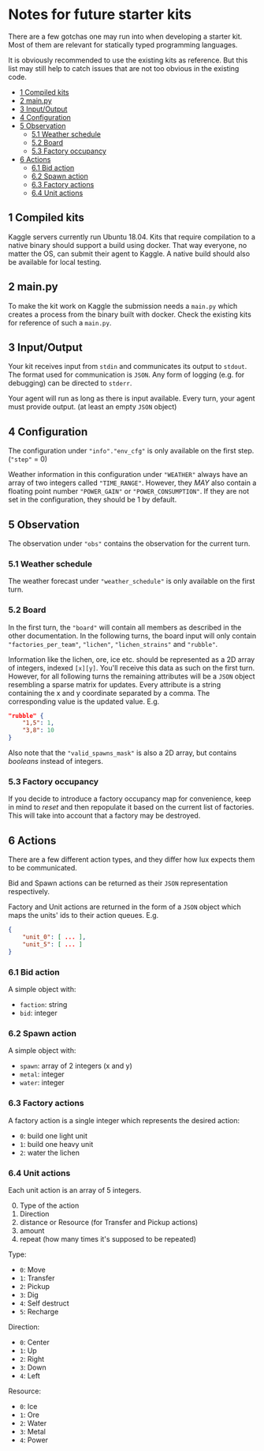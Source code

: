 # Notes for future starter kits

There are a few gotchas one may run into when developing a starter kit. Most of them are relevant for statically
typed programming languages.

It is obviously recommended to use the existing kits as reference. But this list may still help to catch issues that
are not too obvious in the existing code.

- [1 Compiled kits](#1-compiled-kits)
- [2 main.py](#2-mainpy)
- [3 Input/Output](#3-inputoutput)
- [4 Configuration](#4-configuration)
- [5 Observation](#5-observation)
  - [5.1 Weather schedule](#51-weather-schedule)
  - [5.2 Board](#52-board)
  - [5.3 Factory occupancy](#53-factory-occupancy)
- [6 Actions](#6-actions)
  - [6.1 Bid action](#61-bid-action)
  - [6.2 Spawn action](#62-spawn-action)
  - [6.3 Factory actions](#63-factory-actions)
  - [6.4 Unit actions](#64-unit-actions)

## 1 Compiled kits

Kaggle servers currently run Ubuntu 18.04. Kits that require compilation to a native binary should support a build
using docker. That way everyone, no matter the OS, can submit their agent to Kaggle.
A native build should also be available for local testing.

## 2 main.py

To make the kit work on Kaggle the submission needs a `main.py` which creates a process from the binary built with
docker. Check the existing kits for reference of such a `main.py`.

## 3 Input/Output

Your kit receives input from `stdin` and communicates its output to `stdout`. The format used for communication is `JSON`.
Any form of logging (e.g. for debugging) can be directed to `stderr`.

Your agent will run as long as there is input available.
Every turn, your agent must provide output. (at least an empty `JSON` object)

## 4 Configuration

The configuration under `"info"."env_cfg"` is only available on the first step. (`"step"` = 0)

Weather information in this configuration under `"WEATHER"` always have an array of two integers called `"TIME_RANGE"`.
However, they *MAY* also contain a floating point number `"POWER_GAIN"` or `"POWER_CONSUMPTION"`. If they are not set
in the configuration, they should be 1 by default.

## 5 Observation

The observation under `"obs"` contains the observation for the current turn.

### 5.1 Weather schedule

The weather forecast under `"weather_schedule"` is only available on the first turn.

### 5.2 Board

In the first turn, the `"board"` will contain all members as described in the other documentation. In the following
turns, the board input will only contain `"factories_per_team"`, `"lichen"`, `"lichen_strains"` and `"rubble"`.

Information like the lichen, ore, ice etc. should be represented as a 2D array of integers, indexed `[x][y]`.
You'll receive this data as such on the first turn. However, for all following turns the remaining attributes will be a
`JSON` object resembling a sparse matrix for updates. Every attribute is a string containing the x and y coordinate
separated by a comma. The corresponding value is the updated value. E.g.

```json
"rubble" {
    "1,5": 1,
    "3,8": 10
}
```

Also note that the `"valid_spawns_mask"` is also a 2D array, but contains *booleans* instead of integers.

### 5.3 Factory occupancy

If you decide to introduce a factory occupancy map for convenience, keep in mind to *reset* and then repopulate it based
on the current list of factories. This will take into account that a factory may be destroyed.

## 6 Actions

There are a few different action types, and they differ how lux expects them to be communicated.

Bid and Spawn actions can be returned as their `JSON` representation respectively.

Factory and Unit actions are returned in the form of a `JSON` object which maps the units' ids to their action queues.
E.g.

```json
{
    "unit_0": [ ... ],
    "unit_5": [ ... ]
}
```

### 6.1 Bid action

A simple object with:
- `faction`: string
- `bid`: integer

### 6.2 Spawn action

A simple object with:
- `spawn`: array of 2 integers (x and y)
- `metal`: integer
- `water`: integer

### 6.3 Factory actions

A factory action is a single integer which represents the desired action:
- `0`: build one light unit
- `1`: build one heavy unit
- `2`: water the lichen

### 6.4 Unit actions

Each unit action is an array of 5 integers.

0. Type of the action
1. Direction
2. distance or Resource (for Transfer and Pickup actions)
3. amount
4. repeat (how many times it's supposed to be repeated)

Type:
- `0`: Move
- `1`: Transfer
- `2`: Pickup
- `3`: Dig
- `4`: Self destruct
- `5`: Recharge

Direction:
- `0`: Center
- `1`: Up
- `2`: Right
- `3`: Down
- `4`: Left

Resource:
- `0`: Ice
- `1`: Ore
- `2`: Water
- `3`: Metal
- `4`: Power

